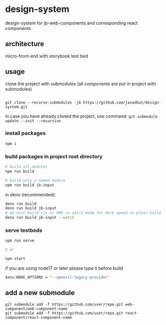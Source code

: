 # design-system

design-system for jb-web-components and corresponding react components

## architecture

micro-front-end with storybook test bed

## usage

clone the project with submodules (all components are put in project with submodules)

```git

git clone --recurse-submodules -j8 https://github.com/javadbat/design-system.git

```

in case you have already cloned the project, use command: `git submodule update --init --recursive`

### install packages

```bash
npm i
```

### build packages in project root directory

```bash
# build all modules
npm run build

# build only a named module
npm run build jb-input
```
in deno (recommended):
```bash
deno run build
deno run build jb-input
# we dint build cjs or UMD in watch mode for more speed so pleas build your package without watch mode at least 1 time before publish
deno run build jb-input --watch
```

### serve testbeds

```bash
npm run serve

# or

npm start
```
if you are using node17 or later please type it before build
```cmd
$env:NODE_OPTIONS = "--openssl-legacy-provider"
```
## add a new submodule

```command
git submodule add -f https://github.com/user/repo.git web-component/web-component-name 
git submodule add -f https://github.com/user/repo.git react-component/react-component-name 
```
